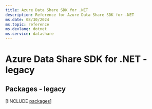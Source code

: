 ```yaml
---
title: Azure Data Share SDK for .NET
description: Reference for Azure Data Share SDK for .NET
ms.date: 08/30/2024
ms.topic: reference
ms.devlang: dotnet
ms.service: datashare
---
```

# Azure Data Share SDK for .NET - legacy
## Packages - legacy
[!INCLUDE [packages](data-share-index.md)]